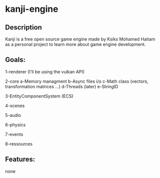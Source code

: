 # kanji-engine

 ## Description
 
 Kanji is a free open source game engine made by Ksiks Mohamed Haitam as a personal project to learn more about game engine development.

## Goals:

1-renderer (I'll be using the vulkan API)

2-core
    a-Memory managment
    b-Async files i/o
    c-Math class (vectors, transformation matrices ...)
    d-Threads (later)
    e-StringID

3-EntityComponentSystem (ECS)

4-scenes

5-audio

6-physics

7-events

8-ressources

    
## Features:
none
